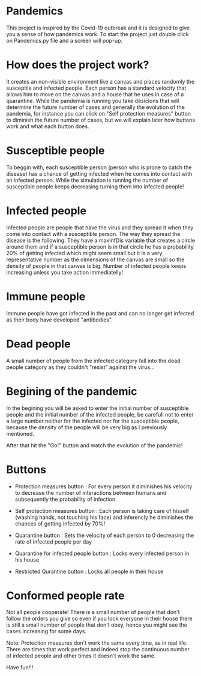 # Pandemics

This project is inspired by the Covid-19 outbreak and it is designed to give you a sense of how pandemics work.
To start the project just double click on Pandemics.py file and a screen will pop-up.

# How does the project work?

It creates an non-visible environment like a canvas and places randomly the susceptile and infected people. Each person has a standard velocity that allows him to move
on the canvas and a house that he uses in case of a quarantine. While the pandemia is running you take desicions that will determine the future number of cases and
generally the evolution of the pandemia, for instance you can click on "Self protection measures" button to diminish the future number of cases, but we will explain later how buttons work and what each button does.

# Susceptible people

To beggin with, each susceptible person (person who is prone to catch the disease) has a chance of getting infected when he comes into contact with an infected person.
While the simulation is running the number of susceptible people keeps decreasing turning them into infected people!

# Infected people

Infected people are people that have the virus and they spread it when they come into contact with a susceptible person. The way they spread the disease is the following: They have a maxInfDis variable that creates a circle around them and if a susceptible person is in that circle he has a probability 20% of getting infected which might seem small but it is a very representative number as the dimensions of the canvas are small so the density of people in that canvas is big. Number of infected people keeps increasing unless you take action immediatelly!

# Immune people

Immune people have got infected in the past and can no longer get infected as their body have developed "antibodies".

# Dead people

A small number of people from the infected category fall into the dead people category as they couldn't "resist" against the virus...

# Begining of the pandemic

In the begining you will be asked to enter the initial number of susceptible people and the initial number of the infected people, be carefull not to enter a large number neither for the infected nor for the susceptible people, because the density of the people will be very big as I previously mentioned.

After that hit the "Go!" button and watch the evolution of the pandemic!

# Buttons

- Protection measures button : For every person it diminishes his velocity to decrease the number of interactions between humans and subsequently the probability of infection

- Self protection measures button : Each person is taking care of hisself (washing hands, not touching his face) and inferencly he diminishes the chances of getting infected by 70%!

- Quarantine button : Sets the velocity of each person to 0 decreasing the rate of infected people per day

- Quarantine for infected people button : Locks every infected person in his house

- Restricted Qurantine button : Locks all people in their house

# Conformed people rate

Not all people cooperate! There is a small number of people that don't follow the orders you give so even if you lock everyone in their house there is still a small number of people that don't obey, hence you might see the cases increasing for some days.

Note: Protection measures don't work the same every time, as in real life. There are times that work perfect and indeed stop the continuous number of infected people and other times it doesn't work the same.

Have fun!!!
